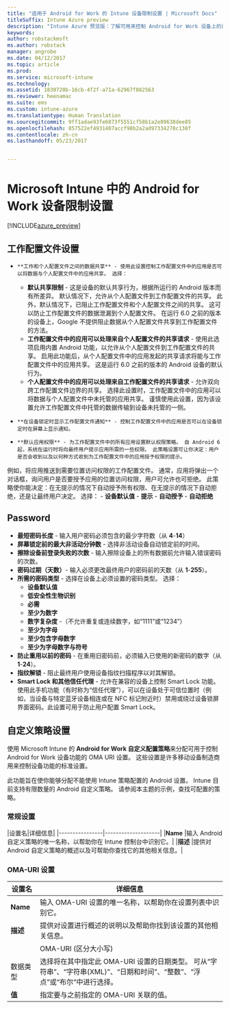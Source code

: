 ```yaml
---
title: "适用于 Android for Work 的 Intune 设备限制设置 | Microsoft Docs"
titleSuffix: Intune Azure preview
description: "Intune Azure 预览版：了解可用来控制 Android for Work 设备上的设备设置和功能的 Intune 设置。"
keywords: 
author: robstackmsft
ms.author: robstack
manager: angrobe
ms.date: 04/12/2017
ms.topic: article
ms.prod: 
ms.service: microsoft-intune
ms.technology: 
ms.assetid: 1830720b-16cb-4f2f-a71a-62967f882563
ms.reviewer: heenamac
ms.suite: ems
ms.custom: intune-azure
ms.translationtype: Human Translation
ms.sourcegitcommit: 9ff1adae93fe6873f5551cf58b1a2e89638dee85
ms.openlocfilehash: 857522ef4931407accf98b2a2ad97334278c138f
ms.contentlocale: zh-cn
ms.lasthandoff: 05/23/2017


---
```


# <a name="android-for-work-device-restriction-settings-in-microsoft-intune"></a>Microsoft Intune 中的 Android for Work 设备限制设置

[!INCLUDE[azure_preview](./includes/azure_preview.md)]

## <a name="work-profile-settings"></a>工作配置文件设置
-     **工作和个人配置文件之间的数据共享** - 使用此设置控制工作配置文件中的应用是否可以将数据与个人配置文件中的应用共享。 选择：
    - **默认共享限制** - 这是设备的默认共享行为，根据所运行的 Android 版本而有所差异。 默认情况下，允许从个人配置文件到工作配置文件的共享。 此外，默认情况下，已阻止工作配置文件和个人配置文件之间的共享。 这可以防止工作配置文件的数据泄漏到个人配置文件。 在运行 6.0 之前的版本的设备上，Google 不提供阻止数据从个人配置文件共享到工作配置文件的方法。  
    - **工作配置文件中的应用可以处理来自个人配置文件的共享请求** - 使用此选项启用内置 Android 功能，以允许从个人配置文件到工作配置文件的共享。 启用此功能后，从个人配置文件中的应用发起的共享请求将能与工作配置文件中的应用共享。 这是运行 6.0 之前的版本的 Android 设备的默认行为。
    - **个人配置文件中的应用可以处理来自工作配置文件的共享请求** - 允许双向跨工作配置文件边界的共享。 选择此设置时，工作配置文件中的应用可以将数据与个人配置文件中未托管的应用共享。  谨慎使用此设置，因为该设置允许工作配置文件中托管的数据传输到设备未托管的一侧。


-     **在设备锁定时显示工作配置文件通知** - 控制工作配置文件中的应用是否可以在设备锁定时在屏幕上显示通知。
-     **默认应用权限** - 为工作配置文件中的所有应用设置默认权限策略。 自 Android 6 起，系统在运行时将向最终用户提示应用所需的一些权限。 此策略设置可让你决定：用户是否会收到以及以何种方式收到为工作配置文件中的应用授予权限的提示。
例如，将应用推送到需要位置访问权限的工作配置文件。 通常，应用将弹出一个对话框，询问用户是否要授予应用的位置访问权限，用户可允许也可拒绝。 此策略使你能决定：在无提示的情况下自动授予所有权限、在无提示的情况下自动拒绝，还是让最终用户决定。 选择：
    -     **设备默认值**
    -     **提示**
    -     **自动授予**
    -     **自动拒绝**

## <a name="password"></a>Password

- **最短密码长度** - 输入用户密码必须包含的最少字符数（从 **4**-**14**）
- **屏幕锁定前的最大非活动分钟数** - 选择非活动设备自动锁定前的时间。
- **擦除设备前登录失败的次数** - 输入擦除设备上的所有数据前允许输入错误密码的次数。
- **密码过期（天数）**- 输入必须更改最终用户的密码前的天数（从 **1**-**255**）。
- **所需的密码类型** - 选择在设备上必须设置的密码类型。 选择：
    - **设备默认值**
    - **低安全性生物识别**
    - **必需**
    - **至少为数字**
    - **数字复杂度** -（不允许重复或连续数字，如“1111”或“1234”）
    - **至少为字母**
    - **至少包含字母数字**
    - **至少为字母数字与符号**
- **防止重用以前的密码** - 在重用旧密码前，必须输入已使用的新密码的数字（从 **1**-**24**）。
- **指纹解锁** - 阻止最终用户使用设备指纹扫描程序以对其解锁。
- **Smart Lock 和其他信任代理** - 允许在兼容的设备上控制 Smart Lock 功能。 使用此手机功能（有时称为“信任代理”），可以在设备处于可信位置时（例如，当设备与特定蓝牙设备相连或在 NFC 标记附近时）禁用或绕过设备锁屏界面密码。此设置可用于防止用户配置 Smart Lock。

## <a name="custom-policy-settings"></a>自定义策略设置
使用 Microsoft Intune 的 **Android for Work 自定义配置策略**来分配可用于控制 Android for Work 设备功能的 OMA URI 设置。 这些设置是许多移动设备制造商用来控制设备功能的标准设置。

此功能旨在使你能够分配不能使用 Intune 策略配置的 Android 设置。
Intune 目前支持有限数量的 Android 自定义策略。 请参阅本主题的示例，查找可配置的策略。

### <a name="general-settings"></a>常规设置

|设置名|详细信息|
    |----------------|--------------------|
    |**Name** |输入 Android 自定义策略的唯一名称，以帮助你在 Intune 控制台中识别它。|
    |**描述** |提供对 Android 自定义策略的概述以及可帮助你查找它的其他相关信息。|

### <a name="oma-uri-settings"></a>OMA-URI 设置

  |设置名|详细信息|
  |--------|--------------------|
  |**Name** |输入 OMA-URI 设置的唯一名称，以帮助你在设置列表中识别它。|
  |**描述** |提供对设置进行概述的说明以及帮助你找到该设置的其他相关信息。|
    |OMA-URI (区分大小写) |指定需为其提供设置的 OMA-URI。|
  |数据类型 |选择将在其中指定此 OMA-URI 设置的日期类型。 可从“字符串”、“字符串(XML)”、“日期和时间”、“整数”、“浮点”或“布尔”中进行选择。|
  |**值** |指定要与之前指定的 OMA-URI 关联的值。|

